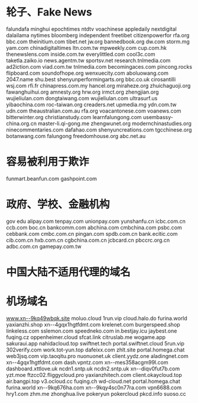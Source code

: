 # 轮子、Fake News
falundafa
minghui
epochtimes
ntdtv
voachinese
appledaily
nextdigital
dalailama
nytimes
bloomberg
independent
freetibet
citizenpowerfor
rfa.org
bbc.com
theinitium.com
tibet.net
jw.org
bannedbook.org
dw.com
storm.mg
yam.com
chinadigitaltimes
ltn.com.tw
mpweekly.com
cup.com.hk
thenewslens.com
inside.com.tw
everylittled.com
cool3c.com
taketla.zaiko.io
news.agentm.tw
sportsv.net
research.tnlmedia.com
ad2iction.com
viad.com.tw
tnlmedia.com
becomingaces.com
pincong.rocks
flipboard.com
soundofhope.org
wenxuecity.com
aboluowang.com
2047.name
shu.best
shenyunperformingarts.org
bbc.co.uk
cirosantilli
wsj.com
rfi.fr
chinapress.com.my
hancel.org
miraheze.org
zhuichaguoji.org
fawanghuihui.org
amnesty.org
hrw.org
irmct.org
zhengjian.org
wujieliulan.com
dongtaiwang.com
wujieliulan.com
ultrasurf.us
yibaochina.com
roc-taiwan.org
creaders.net
upmedia.mg
ydn.com.tw
udn.com
theaustralian.com.au
rfa.org
voacantonese.com
voanews.com
bitterwinter.org
christianstudy.com
learnfalungong.com
usembassy-china.org.cn
master-li.qi-gong.me
zhengwunet.org
modernchinastudies.org
ninecommentaries.com
dafahao.com
shenyuncreations.com
tgcchinese.org
botanwang.com
falungong
freedomhouse.org
abc.net.au
# 容易被利用于欺诈
funmart.beanfun.com
gashpoint.com
# 政府、学校、金融机构
gov
edu
alipay.com
tenpay.com
unionpay.com
yunshanfu.cn
icbc.com.cn
ccb.com
boc.cn
bankcomm.com
abchina.com
cmbchina.com
psbc.com
cebbank.com
cmbc.com.cn
pingan.com
spdb.com.cn
bank.ecitic.com
cib.com.cn
hxb.com.cn
cgbchina.com.cn
jcbcard.cn
pbccrc.org.cn
adbc.com.cn
gamepay.com.tw
# 中国大陆不适用代理的域名
# 机场域名
www.xn--9kq49wbqk.site
moluo.cloud
1run.vip
cloud.halo.do
furina.world
yaxianzhi.shop
xn--4gqx1hgtfdmt.com
krelenet.com
burgerspeed.shop
linkeless.com
sslemon.com
speedneko.com
in.bestjay.icu
jaybest.one
fuqing.cz
oppenheimer.cloud
sfcat.link
citruslab.me
wogame.app
sakuraui.app
nahidacloud.top
swiftnet.tech
portal.swiftnet.cloud
5run.vip
302verify.com
work.tot-yun.top
dafeixx.com
zhlt.site
portal.homega.chat
web3jsq.com
vip.taoqitu.pro
nuonuonet.uk
client.yydz.one
aladingnet.com
xn--4gqx1hgtfdmt.com
dash.vpntz.com
xn--mes358acgm99l.com
dashboard.xttlove.uk
ncdn1.sntp.uk
ncdn2.sntp.uk
xn--diqv0fut7b.com
yzt.moe
ftzcc02.fliggycloud.pro
yaxianzhitech.com
client.okaycloud.top
air.bangpi.top
v3.ocloud.cc
fuqing.ch
wd-cloud.net
portal.homega.chat
furina.world
xn--9kq676ha.com
xn--9kqy4sc0n77ra.com
vpn6688.com
hry1.com
zhm.me
zhonghua.live
pokeryun
pokercloud
pkcd.info
suoso.cc
